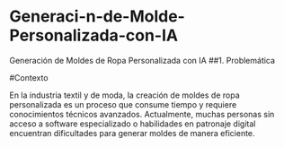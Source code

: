 # Generaci-n-de-Molde-Personalizada-con-IA
Generación de Moldes de Ropa Personalizada con IA
##1. Problemática

#Contexto

En la industria textil y de moda, la creación de moldes de ropa personalizada es un proceso que consume tiempo y requiere conocimientos técnicos avanzados. Actualmente, muchas personas sin acceso a software especializado o habilidades en patronaje digital encuentran dificultades para generar moldes de manera eficiente.
